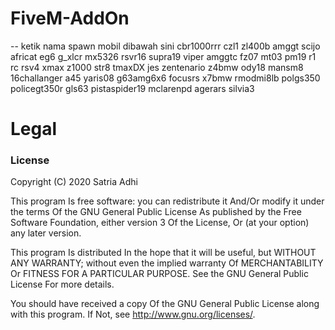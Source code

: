 # FiveM-AddOn

-- ketik nama spawn mobil dibawah sini
cbr1000rrr
czl1
zl400b
amggt
scijo
africat
eg6
g_xlcr
mx5326
rsvr16
supra19
viper
amggtc
fz07
mt03
pm19
r1
rc
rsv4
xmax
z1000
str8
tmaxDX
jes
zentenario
z4bmw
ody18
mansm8
16challanger
a45
yaris08
g63amg6x6
focusrs
x7bmw
rmodmi8lb
polgs350
policegt350r
gls63
pistaspider19
mclarenpd
agerars
silvia3
# Legal
### License

Copyright (C) 2020 Satria Adhi

This program Is free software: you can redistribute it And/Or modify it under the terms Of the GNU General Public License As published by the Free Software Foundation, either version 3 Of the License, Or (at your option) any later version.

This program Is distributed In the hope that it will be useful, but WITHOUT ANY WARRANTY; without even the implied warranty Of MERCHANTABILITY Or FITNESS FOR A PARTICULAR PURPOSE. See the GNU General Public License For more details.

You should have received a copy Of the GNU General Public License along with this program. If Not, see http://www.gnu.org/licenses/.